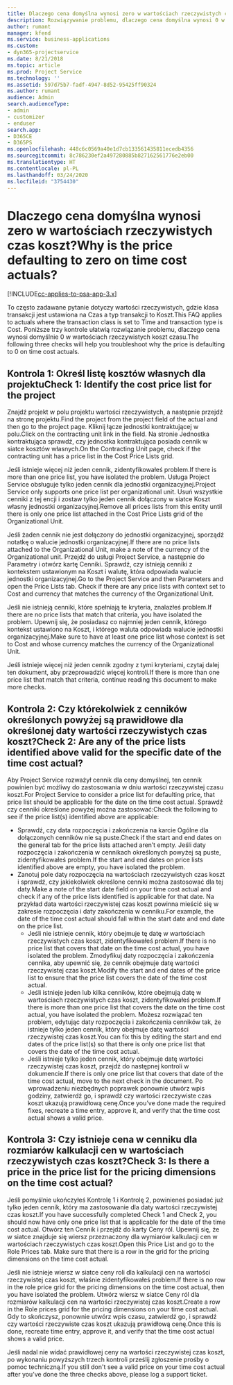 ```yaml
---
title: Dlaczego cena domyślna wynosi zero w wartościach rzeczywistych czas koszt?
description: Rozwiązywanie problemu, dlaczego cena domyślna wynosi 0 w wartościach rzeczywistych czas koszt.
author: rumant
manager: kfend
ms.service: business-applications
ms.custom:
- dyn365-projectservice
ms.date: 8/21/2018
ms.topic: article
ms.prod: Project Service
ms.technology: ''
ms.assetid: 597d75b7-fadf-4947-8d52-95425ff90324
ms.author: rumant
audience: Admin
search.audienceType:
- admin
- customizer
- enduser
search.app:
- D365CE
- D365PS
ms.openlocfilehash: 448c6c0569a40e1d7cb133561435811ecedb4356
ms.sourcegitcommit: 8c786230ef2a497280885b827162561776e2eb00
ms.translationtype: HT
ms.contentlocale: pl-PL
ms.lasthandoff: 03/24/2020
ms.locfileid: "3754430"
---
```

# <a name="why-is-the-price-defaulting-to-zero-on-time-cost-actuals"></a><span data-ttu-id="aa92b-103">Dlaczego cena domyślna wynosi zero w wartościach rzeczywistych czas koszt?</span><span class="sxs-lookup"><span data-stu-id="aa92b-103">Why is the price defaulting to zero on time cost actuals?</span></span>

[!INCLUDE[cc-applies-to-psa-app-3.x](../includes/cc-applies-to-psa-app-3x.md)]

<span data-ttu-id="aa92b-104">To często zadawane pytanie dotyczy wartości rzeczywistych, gdzie klasa transakcji jest ustawiona na Czas a typ transakcji to Koszt.</span><span class="sxs-lookup"><span data-stu-id="aa92b-104">This FAQ applies to actuals where the transaction class is set to Time and transaction type is Cost.</span></span> <span data-ttu-id="aa92b-105">Poniższe trzy kontrole ułatwią rozwiązanie problemu, dlaczego cena wynosi domyślnie 0 w wartościach rzeczywistych koszt czasu.</span><span class="sxs-lookup"><span data-stu-id="aa92b-105">The following three checks will help you troubleshoot why the price is defaulting to 0 on time cost actuals.</span></span>
 
## <a name="check-1-identify-the-cost-price-list-for-the-project"></a><span data-ttu-id="aa92b-106">Kontrola 1: Określ listę kosztów własnych dla projektu</span><span class="sxs-lookup"><span data-stu-id="aa92b-106">Check 1: Identify the cost price list for the project</span></span>

<span data-ttu-id="aa92b-107">Znajdź projekt w polu projektu wartości rzeczywistych, a następnie przejdź na stronę projektu.</span><span class="sxs-lookup"><span data-stu-id="aa92b-107">Find the project from the project field of the actual and then go to the project page.</span></span> <span data-ttu-id="aa92b-108">Kliknij łącze jednostki kontraktującej w polu.</span><span class="sxs-lookup"><span data-stu-id="aa92b-108">Click on the contracting unit link in the field.</span></span> <span data-ttu-id="aa92b-109">Na stronie Jednostka kontraktująca sprawdź, czy jednostka kontraktująca posiada cennik w siatce kosztów własnych.</span><span class="sxs-lookup"><span data-stu-id="aa92b-109">On the Contracting Unit page, check if the contracting unit has a price list in the Cost Price Lists grid.</span></span>

<span data-ttu-id="aa92b-110">Jeśli istnieje więcej niż jeden cennik, zidentyfikowałeś problem.</span><span class="sxs-lookup"><span data-stu-id="aa92b-110">If there is more than one price list, you have isolated the problem.</span></span> <span data-ttu-id="aa92b-111">Usługa Project Service obsługuje tylko jeden cennik dla jednostki organizacyjnej.</span><span class="sxs-lookup"><span data-stu-id="aa92b-111">Project Service only supports one price list per organizational unit.</span></span> <span data-ttu-id="aa92b-112">Usuń wszystkie cenniki z tej encji i zostaw tylko jeden cennik dołączony w siatce Koszt własny jednostki organizacyjnej.</span><span class="sxs-lookup"><span data-stu-id="aa92b-112">Remove all prices lists from this entity until there is only one price list attached in the Cost Price Lists grid of the Organizational Unit.</span></span>

<span data-ttu-id="aa92b-113">Jeśli żaden cennik nie jest dołączony do jednostki organizacyjnej, sporządź notatkę o walucie jednostki organizacyjnej.</span><span class="sxs-lookup"><span data-stu-id="aa92b-113">If there are no price lists attached to the Organizational Unit, make a note of the currency of the Organizational unit.</span></span> <span data-ttu-id="aa92b-114">Przejdź do usługi Project Service, a następnie do Parametry i otwórz kartę Cenniki. Sprawdź, czy istnieją cenniki z kontekstem ustawionym na Koszt i walutę, która odpowiada walucie jednostki organizacyjnej.</span><span class="sxs-lookup"><span data-stu-id="aa92b-114">Go to the Project Service and then Parameters and open the Price Lists tab. Check if there are any price lists with context set to Cost and currency that matches the currency of the Organizational Unit.</span></span>
 
<span data-ttu-id="aa92b-115">Jeśli nie istnieją cenniki, które spełniają te kryteria, znalazłeś problem.</span><span class="sxs-lookup"><span data-stu-id="aa92b-115">If there are no price lists that match that criteria, you have isolated the problem.</span></span> <span data-ttu-id="aa92b-116">Upewnij się, że posiadasz co najmniej jeden cennik, którego kontekst ustawiono na Koszt, i którego waluta odpowiada walucie jednostki organizacyjnej.</span><span class="sxs-lookup"><span data-stu-id="aa92b-116">Make sure to have at least one price list whose context is set to Cost and whose currency matches the currency of the Organizational Unit.</span></span>

<span data-ttu-id="aa92b-117">Jeśli istnieje więcej niż jeden cennik zgodny z tymi kryteriami, czytaj dalej ten dokument, aby przeprowadzić więcej kontroli.</span><span class="sxs-lookup"><span data-stu-id="aa92b-117">If there is more than one price list that match that criteria, continue reading this document to make more checks.</span></span>

## <a name="check-2-are-any-of-the-price-lists-identified-above-valid-for-the-specific-date-of-the-time-cost-actual"></a><span data-ttu-id="aa92b-118">Kontrola 2: Czy którekolwiek z cenników określonych powyżej są prawidłowe dla określonej daty wartości rzeczywistych czas koszt?</span><span class="sxs-lookup"><span data-stu-id="aa92b-118">Check 2: Are any of the price lists identified above valid for the specific date of the time cost actual?</span></span>

<span data-ttu-id="aa92b-119">Aby Project Service rozważył cennik dla ceny domyślnej, ten cennik powinien być możliwy do zastosowania w dniu wartości rzeczywistej czasu koszt.</span><span class="sxs-lookup"><span data-stu-id="aa92b-119">For Project Service to consider a price list for defaulting price, that price list should be applicable for the date on the time cost actual.</span></span> <span data-ttu-id="aa92b-120">Sprawdź czy cenniki określone powyżej można zastosować:</span><span class="sxs-lookup"><span data-stu-id="aa92b-120">Check the following to see if the price list(s) identified above are applicable:</span></span>

- <span data-ttu-id="aa92b-121">Sprawdź, czy data rozpoczęcia i zakończenia na karcie Ogólne dla dołączonych cenników nie są puste.</span><span class="sxs-lookup"><span data-stu-id="aa92b-121">Check if the start and end dates on the general tab for the price lists attached aren’t empty.</span></span> <span data-ttu-id="aa92b-122">Jeśli daty rozpoczęcia i zakończenia w cennikach określonych powyżej są puste, zidentyfikowałeś problem.</span><span class="sxs-lookup"><span data-stu-id="aa92b-122">If the start and end dates on price lists identified above are empty, you have isolated the problem.</span></span> 
- <span data-ttu-id="aa92b-123">Zanotuj pole daty rozpoczęcia na wartościach rzeczywistych czas koszt i sprawdź, czy jakiekolwiek określone cenniki można zastosować dla tej daty.</span><span class="sxs-lookup"><span data-stu-id="aa92b-123">Make a note of the start date field on your time cost actual and check if any of the price lists identified is applicable for that date.</span></span> <span data-ttu-id="aa92b-124">Na przykład data wartości rzeczywistej czas koszt powinna mieścić się w zakresie rozpoczęcia i daty zakończenia w cenniku.</span><span class="sxs-lookup"><span data-stu-id="aa92b-124">For example, the date of the time cost actual should fall within the start date and end date on the price list.</span></span> 
    - <span data-ttu-id="aa92b-125">Jeśli nie istnieje cennik, który obejmuje tę datę w wartościach rzeczywistych czas koszt, zidentyfikowałeś problem.</span><span class="sxs-lookup"><span data-stu-id="aa92b-125">If there is no price list that covers that date on the time cost actual, you have isolated the problem.</span></span> <span data-ttu-id="aa92b-126">Zmodyfikuj daty rozpoczęcia i zakończenia cennika, aby upewnić się, że cennik obejmuje datę wartości rzeczywistej czas koszt.</span><span class="sxs-lookup"><span data-stu-id="aa92b-126">Modify the start and end dates of the price list to ensure that the price list covers the date of the time cost actual.</span></span> 
    - <span data-ttu-id="aa92b-127">Jeśli istnieje jeden lub kilka cenników, które obejmują datę w wartościach rzeczywistych czas koszt, zidentyfikowałeś problem.</span><span class="sxs-lookup"><span data-stu-id="aa92b-127">If there is more than one price list that covers the date on the time cost actual, you have isolated the problem.</span></span> <span data-ttu-id="aa92b-128">Możesz rozwiązać ten problem, edytując daty rozpoczęcia i zakończenia cenników tak, że istnieje tylko jeden cennik, który obejmuje datę wartości rzeczywistej czas koszt.</span><span class="sxs-lookup"><span data-stu-id="aa92b-128">You can fix this by editing the start and end dates of the price list(s) so that there is only one price list that covers the date of the time cost actual.</span></span> 
    - <span data-ttu-id="aa92b-129">Jeśli istnieje tylko jeden cennik, który obejmuje datę wartości rzeczywistej czas koszt, przejdź do następnej kontroli w dokumencie.</span><span class="sxs-lookup"><span data-stu-id="aa92b-129">If there is only one price list that covers that date of the time cost actual, move to the next check in the document.</span></span>
<span data-ttu-id="aa92b-130">Po wprowadzeniu niezbędnych poprawek ponownie utwórz wpis godziny, zatwierdź go, i sprawdź czy wartości rzeczywiste czas koszt ukazują prawidłową cenę.</span><span class="sxs-lookup"><span data-stu-id="aa92b-130">Once you’ve done made the required fixes, recreate a time entry, approve it, and verify that the time cost actual shows a valid price.</span></span>

## <a name="check-3-is-there-a-price-in-the-price-list-for-the-pricing-dimensions-on-the-time-cost-actual"></a><span data-ttu-id="aa92b-131">Kontrola 3: Czy istnieje cena w cenniku dla rozmiarów kalkulacji cen w wartościach rzeczywistych czas koszt?</span><span class="sxs-lookup"><span data-stu-id="aa92b-131">Check 3: Is there a price in the price list for the pricing dimensions on the time cost actual?</span></span>

<span data-ttu-id="aa92b-132">Jeśli pomyślnie ukończyłeś Kontrolę 1 i Kontrolę 2, powinieneś posiadać już tylko jeden cennik, który ma zastosowanie dla daty wartości rzeczywistej czas koszt.</span><span class="sxs-lookup"><span data-stu-id="aa92b-132">If you have successfully completed Check 1 and Check 2, you should now have only one price list that is applicable for the date of the time cost actual.</span></span> <span data-ttu-id="aa92b-133">Otwórz ten Cennik i przejdź do karty Ceny ról. Upewnij się, że w siatce znajduje się wiersz przeznaczony dla wymiarów kalkulacji cen w wartościach rzeczywistych czas koszt.</span><span class="sxs-lookup"><span data-stu-id="aa92b-133">Open this Price List and go to the Role Prices tab. Make sure that there is a row in the grid for the pricing dimensions on the time cost actual.</span></span>

<span data-ttu-id="aa92b-134">Jeśli nie istnieje wiersz w siatce ceny roli dla kalkulacji cen na wartości rzeczywistej czas koszt, właśnie zidentyfikowałeś problem.</span><span class="sxs-lookup"><span data-stu-id="aa92b-134">If there is no row in the role price grid for the pricing dimensions on the time cost actual, then you have isolated the problem.</span></span> <span data-ttu-id="aa92b-135">Utwórz wiersz w siatce Ceny ról dla rozmiarów kalkulacji cen na wartości rzeczywistej czas koszt.</span><span class="sxs-lookup"><span data-stu-id="aa92b-135">Create a row in the Role prices grid for the pricing dimensions on your time cost actual.</span></span> <span data-ttu-id="aa92b-136">Gdy to skończysz, ponownie utwórz wpis czasu, zatwierdź go, i sprawdź czy wartości rzeczywiste czas koszt ukazują prawidłową cenę.</span><span class="sxs-lookup"><span data-stu-id="aa92b-136">Once this is done, recreate time entry, approve it, and verify that the time cost actual shows a valid price.</span></span>
 
<span data-ttu-id="aa92b-137">Jeśli nadal nie widać prawidłowej ceny na wartości rzeczywistej czas koszt, po wykonaniu powyższych trzech kontroli prześlij zgłoszenie prośby o pomoc techniczną.</span><span class="sxs-lookup"><span data-stu-id="aa92b-137">If you still don't see a valid price on your time cost actual after you’ve done the three checks above, please log a support ticket.</span></span>




